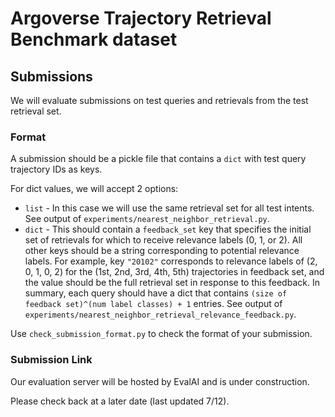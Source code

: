# Argoverse Trajectory Retrieval Benchmark dataset

## Submissions

We will evaluate submissions on test queries and retrievals from the test retrieval set.

### Format

A submission should be a pickle file that contains a `dict` with test query trajectory IDs as keys.

For dict values, we will accept 2 options:

- `list` - In this case we will use the same retrieval set for all test intents. See output of `experiments/nearest_neighbor_retrieval.py`.
- `dict` - This should contain a `feedback_set` key that specifies the initial set of retrievals for which to receive relevance labels (0, 1, or 2). All other keys should be a string corresponding to potential relevance labels. For example, key `"20102"` corresponds to relevance labels of (2, 0, 1, 0, 2) for the (1st, 2nd, 3rd, 4th, 5th) trajectories in feedback set, and the value should be the full retrieval set in response to this feedback. In summary, each query should have a dict that contains `(size of feedback set)^(num label classes) + 1` entries. See output of `experiments/nearest_neighbor_retrieval_relevance_feedback.py`.

Use `check_submission_format.py` to check the format of your submission.

### Submission Link

Our evaluation server will be hosted by EvalAI and is under construction.

Please check back at a later date (last updated 7/12).

